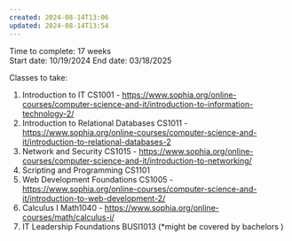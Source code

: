 ```yaml
---
created: 2024-08-14T13:06
updated: 2024-08-14T13:54
---
```

Time to complete: 17 weeks  
Start date: 10/19/2024
End date: 03/18/2025 

Classes to take: 
1. Introduction to IT CS1001 - https://www.sophia.org/online-courses/computer-science-and-it/introduction-to-information-technology-2/
2. Introduction to Relational Databases CS1011 - https://www.sophia.org/online-courses/computer-science-and-it/introduction-to-relational-databases-2
3. Network and Security CS1015 - https://www.sophia.org/online-courses/computer-science-and-it/introduction-to-networking/
4. Scripting and Programming CS1101 
4. Web Development Foundations CS1005 - https://www.sophia.org/online-courses/computer-science-and-it/introduction-to-web-development-2/
5. Calculus I Math1040 - https://www.sophia.org/online-courses/math/calculus-i/
6. IT Leadership Foundations BUSI1013 (*might be covered by bachelors )